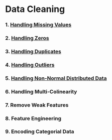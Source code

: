 # Data Cleaning
### 1. [Handling Missing Values](https://github.com/tbgrun/machine_learning/blob/main/02%20-%20Data%20Cleaning/01%20-%20Handling%20Missing%20Values.md)
### 2. [Handling Zeros](https://github.com/tbgrun/machine_learning/blob/main/02%20-%20Data%20Cleaning/02%20-%20Handling%20Zeros)
### 3. [Handling Duplicates](https://github.com/tbgrun/machine_learning/blob/main/02%20-%20Data%20Cleaning/03%20-%20Handling%20Duplicates.md)
### 4. [Handling Outliers](https://github.com/tbgrun/machine_learning/blob/main/02%20-%20Data%20Cleaning/04%20-%20Handling%20Outliers.md)
### 5. [Handling Non-Normal Distributed Data](https://github.com/tbgrun/machine_learning/blob/main/02%20-%20Data%20Cleaning/05%20-%20Handling%20Non-Normal%20Distributed%20Data.md)
### 6. Handling Multi-Colinearity
### 7. Remove Weak Features
### 8. Feature Engineering
### 9. Encoding Categorial Data
